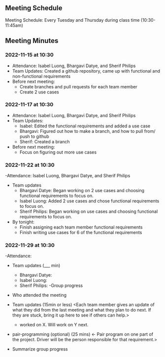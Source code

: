## Meeting Schedule

Meeting Schedule: Every Tuesday and Thursday during class time (10:30-11:45am)
  
## Meeting Minutes

### 2022-11-15 at 10:30
- Attendance: Isabel Luong, Bhargavi Datye, and Sherif Philips
- Team Updates: Created a github repository, came up with functional and
 non-functional requirements
- Before next meeting:
  - Create branches and pull requests for each team member
  - Create 2 use cases

### 2022-11-17 at 10:30
- Attendance: Isabel Luong, Bhargavi Datye, and Sherif Philips
- Team Updates: 
  - Isabel: Edited the functional requirements and added a use case
  - Bhargavi: Figured out how to make a branch, and how to pull from/ push to github
  - Sherif: Created a branch
- Before next meeting: 
  - Focus on figuring out more use cases

### 2022-11-22 at 10:30
-Attendance: Isabel Luong, Bhargavi Datye, and Sherif Philips
- Team updates
  - Bhargavi Datye: Began working on 2 use cases and choosing functional requirements to focus on.
  - Isabel Luong: Added 2 use cases and chose functional requirements to focus on.
  - Sherif Philips: Began working on use cases and choosing functional requirements to focus on.
- By tonight:
  - Finish assigning each team member functional requirements
  - Finish writing use cases for 6 of the functional requirements

### 2022-11-29 at 10:30
-Attendance: 
- Team updates (___ min)
  - Bhargavi Datye: 
  - Isabel Luong:
  - Sherif Philips: 
-Group progress

- Who attended the meeting
- Team updates (15min or less)
  <Each team member gives an update of what they did from the last meeting and what they plan to do next. If they are stuck, bring it up here to see if others can help.>
  - <name> worked on X. Will work on Y next. 

- pair-programming (optional) (25 mins)
  <- Pair program on one part of the project. Driver will be the person responsible for that requirement.>

- Summarize group progress
